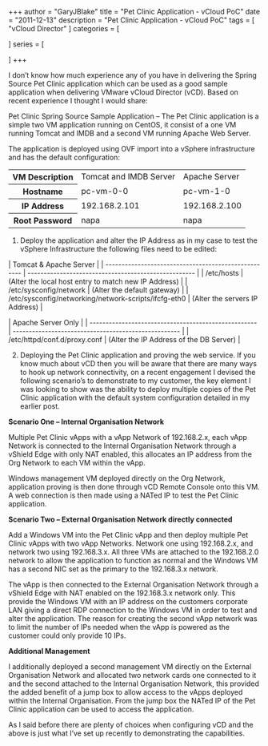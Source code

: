 +++
author = "GaryJBlake"
title = "Pet Clinic Application - vCloud PoC"
date = "2011-12-13"
description = "Pet Clinic Application - vCloud PoC"
tags = [
    "vCloud Director"
]
categories = [
    
]
series = [

]
+++

I don’t know how much experience any of you have in delivering the Spring Source Pet Clinic application which can be used as a good sample application when delivering VMware vCloud Director (vCD). Based on recent experience I thought I would share:

Pet Clinic Spring Source Sample Application – The Pet Clinic application is a simple two VM application running on CentOS, it consist of a one VM running Tomcat and IMDB and a second VM running Apache Web Server.

The application is deployed using OVF import into a vSphere infrastructure and has the default configuration:

<table>
    <tr>
        <th>VM Description</th>
        <td>Tomcat and IMDB Server</td>
        <td>Apache Server</td>
    </tr>
    <tr>
        <th>Hostname</th>
        <td>pc-vm-0-0</td>
        <td>pc-vm-1-0</td>
    </tr>
    <tr>
        <th>IP Address</th>
        <td>192.168.2.101</td>
        <td>192.168.2.100</td>
    </tr>
    <tr>
        <th>Root Password</th>
        <td>napa</td>
        <td>napa</td>
    </tr>
</table>

1. Deploy the application and alter the IP Address as in my case to test the vSphere Infrastructure the following files need to be edited:

| Tomcat & Apache Server                                                                                      |
| ---------------------------------------------------- | ---------------------------------------------------- |
| /etc/hosts                                           | (Alter the local host entry to match new IP Address) |
| /etc/sysconfig/network                               | (Alter the default gateway)                          |
| /etc/sysconfig/networking/network-scripts/ifcfg-eth0 | (Alter the servers IP Address)                       |

| Apache Server Only                                                                                          |
| ---------------------------------------------------- | ---------------------------------------------------- |
| /etc/httpd/conf.d/proxy.conf                         | (Alter the IP Address of the DB Server)              |

2. Deploying the Pet Clinic application and proving the web service. If you know much about vCD then you will be aware that there are many ways to hook up network connectivity, on a recent engagement I devised the following scenario’s to demonstrate to my customer, the key element I was looking to show was the ability to deploy multiple copies of the Pet Clinic application with the default system configuration detailed in my earlier post.

**Scenario One – Internal Organisation Network**

Multiple Pet Clinic vApps with a vApp Network of 192.168.2.x, each vApp Network is connected to the Internal Organisation Network through a vShield Edge with only NAT enabled, this allocates an IP address from the Org Network to each VM within the vApp.

Windows management VM deployed directly on the Org Network, application proving is then done through vCD Remote Console onto this VM. A web connection is then made using a NATed IP to test the Pet Clinic application.

**Scenario Two – External Organisation Network directly connected**

Add a Windows VM into the Pet Clinic vApp and then deploy multiple Pet Clinic vApps with two vApp Networks. Network one using 192.168.2.x, and network two using 192.168.3.x. All three VMs are attached to the 192.168.2.0 network to allow the application to function as normal and the Windows VM has a second NIC set as the primary to the 192.168.3.x network.

The vApp is then connected to the External Organisation Network through a vShield Edge with NAT enabled on the 192.168.3.x network only. This provide the Windows VM with an IP address on the customers corporate LAN giving a direct RDP connection to the Windows VM in order to test and alter the application. The reason for creating the second vApp network was to limit the number of IPs needed when the vApp is powered as the customer could only provide 10 IPs.

**Additional Management**

I additionally deployed a second management VM directly on the External Organisation Network and allocated two network cards one connected to it and the second attached to the Internal Organisation Network, this provided the added benefit of a jump box to allow access to the vApps deployed within the Internal Organisation. From the jump box the NATed IP of the Pet Clinic application can be used to access the application.

As I said before there are plenty of choices when configuring vCD and the above is just what I’ve set up recently to demonstrating the capabilities.